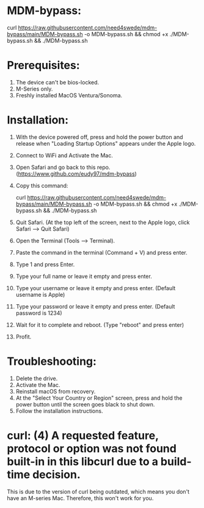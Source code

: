 # MDM-bypass:

curl https://raw.githubusercontent.com/need4swede/mdm-bypass/main/MDM-bypass.sh -o MDM-bypass.sh && chmod +x ./MDM-bypass.sh && ./MDM-bypass.sh

# Prerequisites:

1. The device can't be bios-locked.
2. M-Series only.
3. Freshly installed MacOS Ventura/Sonoma. 

# Installation:

1. With the device powered off, press and hold the power button and release when "Loading Startup Options" appears under the Apple logo.
2. Connect to WiFi and Activate the Mac.
3. Open Safari and go back to this repo. (https://www.github.com/eudy97/mdm-bypass)
4. Copy this command:

   curl https://raw.githubusercontent.com/need4swede/mdm-bypass/main/MDM-bypass.sh -o MDM-bypass.sh && chmod +x ./MDM-bypass.sh && ./MDM-bypass.sh
   
6. Quit Safari. (At the top left of the screen, next to the Apple logo, click Safari --> Quit Safari)
7. Open the Terminal (Tools --> Terminal).
8. Paste the command in the terminal (Command + V) and press enter.
9. Type 1 and press Enter.
10. Type your full name or leave it empty and press enter.
11. Type your username or leave it empty and press enter. (Default username is Apple)
12. Type your password or leave it empty and press enter. (Default password is 1234)
13. Wait for it to complete and reboot. (Type "reboot" and press enter)
14. Profit.

# Troubleshooting:

1. Delete the drive.
2. Activate the Mac.
3. Reinstall macOS from recovery.
4. At the "Select Your Country or Region" screen, press and hold the power button until the screen goes black to shut down.
5. Follow the installation instructions.

# curl: (4) A requested feature, protocol or option was not found built-in in this libcurl due to a build-time decision.

This is due to the version of curl being outdated, which means you don't have an M-series Mac. Therefore, this won't work for you.




